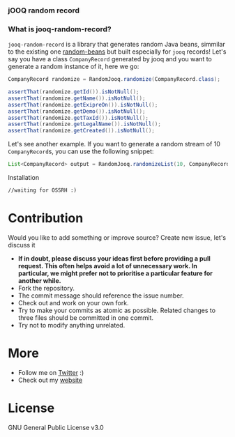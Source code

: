 
### jOOQ random record


### What is jooq-random-record?

`jooq-random-record` is a library that generates random Java beans, simmilar to the existing one [random-beans](https://github.com/benas/random-beans) but built especially for `jooq` records! Let's say you have a class `CompanyRecord` generated by jooq and you want to generate a random instance of it, here we go:

```java
CompanyRecord randomize = RandomJooq.randomize(CompanyRecord.class);

assertThat(randomize.getId()).isNotNull();
assertThat(randomize.getName()).isNotNull();
assertThat(randomize.getExipreOn()).isNotNull();
assertThat(randomize.getDemo()).isNotNull();
assertThat(randomize.getTaxId()).isNotNull();
assertThat(randomize.getLegalName()).isNotNull();
assertThat(randomize.getCreated()).isNotNull();
```

Let's see another example. If you want to generate a random stream of 10 `CompanyRecord`s, you can use the following snippet:

```java
List<CompanyRecord> output = RandomJooq.randomizeList(10, CompanyRecord.class);
```

Installation
```xml
//waiting for OSSRH :)
```

# Contribution

Would you like to add something or improve source? Create new issue, let's discuss it 

- **If in doubt, please discuss your ideas first before providing a pull request. This often helps avoid a lot of unnecessary work. In particular, we might prefer not to prioritise a particular feature for another while.**
- Fork the repository.
- The commit message should reference the issue number.
- Check out and work on your own fork.
- Try to make your commits as atomic as possible. Related changes to three files should be committed in one commit.
- Try not to modify anything unrelated.


# More
- Follow me on [Twitter](https://twitter.com/jakub_pomykala) :)
- Check out my [website](https://jpomykala.github.io)

# License
GNU General Public License v3.0
